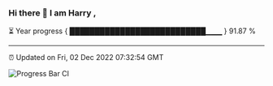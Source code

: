 ### Hi there 👋 I am Harry , 

⏳ Year progress { ███████████████████████████▁▁▁ } 91.87 %

---

⏰ Updated on Fri, 02 Dec 2022 07:32:54 GMT

![Progress Bar CI](https://github.com/duykhang68/duykhang68/workflows/Progress%20Bar%20CI/badge.svg)
